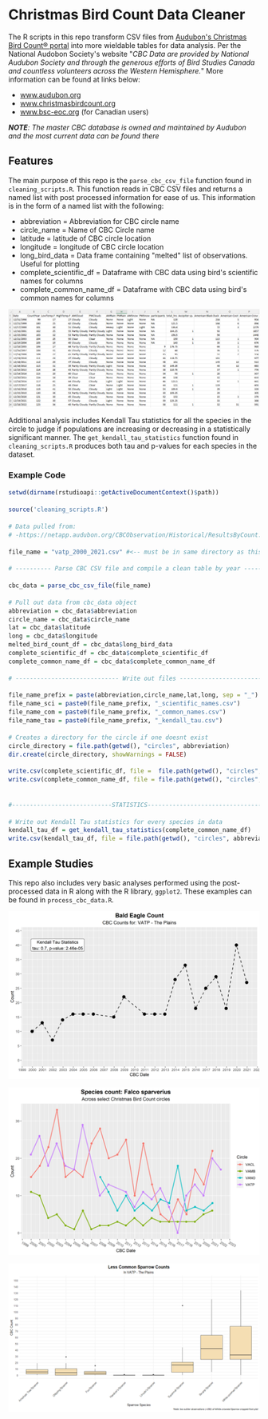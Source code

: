 # Christmas Bird Count Data Cleaner

The R scripts in this repo transform CSV files from [Audubon's Christmas Bird Count® portal](https://netapp.audubon.org/CBCObservation/Historical/ResultsByCount.aspx) into more wieldable tables for data analysis. Per the National Audobon Society's website "*CBC Data are provided by National Audubon Society and through the generous efforts of Bird Studies Canada and countless volunteers across the Western Hemisphere.*" More information can be found at links below:

- www.audubon.org
- www.christmasbirdcount.org
- www.bsc-eoc.org (for Canadian users)

_**NOTE**: The master CBC database is owned and maintained by Audubon and the most current data can be found there_

## Features

The main purpose of this repo is the `parse_cbc_csv_file` function found in `cleaning_scripts.R`. This function reads in CBC CSV files and returns a named list with post processed information for ease of us. This information is in the form of a named list with the following:

- abbreviation = Abbreviation for CBC circle name
- circle_name = Name of CBC Circle name
- latitude = latitude of CBC circle location
- longitude = longitude of CBC circle location
- long_bird_data = Data frame containing "melted" list of observations. Useful for plotting
- complete_scientific_df = Dataframe with CBC data using bird's scientific names for columns
- complete_common_name_df = Dataframe with CBC data using bird's common names for columns

![Example Post-processed Data](sample_outputs/post_processed_data_table.png)

Additional analysis includes Kendall Tau statistics for all the species in the circle to judge if populations are increasing or decreasing in a statistically significant manner. The `get_kendall_tau_statistics` function found in `cleaning_scripts.R` produces both tau and p-values for each species in the dataset.

### Example Code

```r
setwd(dirname(rstudioapi::getActiveDocumentContext()$path))

source('cleaning_scripts.R')

# Data pulled from:
# -https://netapp.audubon.org/CBCObservation/Historical/ResultsByCount.aspx

file_name = "vatp_2000_2021.csv" #<-- must be in same directory as this script

# ---------- Parse CBC CSV file and compile a clean table by year ----------

cbc_data = parse_cbc_csv_file(file_name)

# Pull out data from cbc_data object
abbreviation = cbc_data$abbreviation
circle_name = cbc_data$circle_name
lat = cbc_data$latitude 
long = cbc_data$longitude 
melted_bird_count_df = cbc_data$long_bird_data
complete_scientific_df = cbc_data$complete_scientific_df 
complete_common_name_df = cbc_data$complete_common_name_df

# ----------------------------- Write out files ------------------------------

file_name_prefix = paste(abbreviation,circle_name,lat,long, sep = "_")
file_name_sci = paste0(file_name_prefix, "_scientific_names.csv")
file_name_com = paste0(file_name_prefix, "_common_names.csv")
file_name_tau = paste0(file_name_prefix, "_kendall_tau.csv")

# Creates a directory for the circle if one doesnt exist
circle_directory = file.path(getwd(), "circles", abbreviation)
dir.create(circle_directory, showWarnings = FALSE)

write.csv(complete_scientific_df, file =  file.path(getwd(), "circles", abbreviation, file_name_sci), row.names = FALSE)
write.csv(complete_common_name_df, file = file.path(getwd(), "circles", abbreviation, file_name_com), row.names = FALSE)


#----------------------------STATISTICS-----------------------------------------

# Write out Kendall Tau statistics for every species in data
kendall_tau_df = get_kendall_tau_statistics(complete_common_name_df)
write.csv(kendall_tau_df, file = file.path(getwd(), "circles", abbreviation, file_name_tau), row.names = TRUE)
```


## Example Studies

This repo also includes very basic analyses performed using the post-processed data in R along with the R library, `ggplot2`.
These examples can be found in `process_cbc_data.R`.

![Return of the Bald Eagle](sample_outputs/Bald_Eagle_VATP.png)

![Kestrel Count](sample_outputs/Kestrel_count.png)

![Sparrow Count Spread](sample_outputs/sparrow_count_spread.png)



